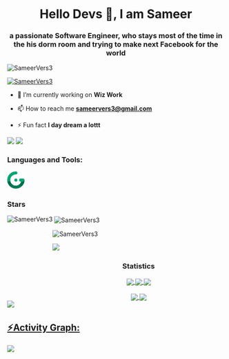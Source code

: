 <h1 align="center">Hello Devs 👀, I am Sameer</h1>
<h3 align="center">a passionate Software Engineer, who stays most of the time in the his dorm room and trying to make next Facebook for the world</h3>
<p align="left"> <img src="https://komarev.com/ghpvc/?username=SameerVers3&label=Profile%20views&color=0e75b6&style=flat" alt="SameerVers3" /> </p>

<p align="left"> <a href="https://github.com/ryo-ma/github-profile-trophy"><img src="https://github-profile-trophy.vercel.app/?username=SameerVers3&theme=onestar" alt="SameerVers3" /></a> </p>

- 🔭 I’m currently working on **Wiz Work**

- 📫 How to reach me **sameervers3@gmail.com**
- ⚡ Fun fact **I day dream a lottt**

<div> <a href="https://github.com/SameerVers3" target="_blank"><img src="https://img.shields.io/badge/GitHub-100000?style=for-the-badge&logo=github&logoColor=white" target="_blank"></a>
<a href = "mailto:sameervers3@gmail.com"><img src="https://img.shields.io/badge/-Gmail-%23333?style=for-the-badge&logo=gmail&logoColor=white" target="_blank"></a>
</div><h3 align="left">Languages and Tools:</h3>
<p align="left">
<img src="https://raw.githubusercontent.com/teamedwardforever/Readme-Generator/71f25dd8b98329b168142a6b782a107b75eab178/svg/Skills/Static/gridsome-icon.svg" alt="Gridsome" width="40" height="40"/>
</p>

<h3 align="left">Stars</h3>
<img align="left" height="180em" src="https://github-readme-stats.vercel.app/api/top-langs/?username=SameerVers3&layout=compact&theme=tokyonight" alt=SameerVers3 />

<p>&nbsp;<img align="center" height="180em" src="https://github-readme-stats.vercel.app/api?username=SameerVers3&show_icons=true&locale=en&theme=tokyonight" alt="SameerVers3" /></p>

<p><img align="center" height="180em" src="https://github-readme-streak-stats.herokuapp.com/?user=SameerVers3&theme=tokyonight" alt="SameerVers3" /></p>

<img src="https://user-images.githubusercontent.com/73097560/115834477-dbab4500-a447-11eb-908a-139a6edaec5c.gif"><h3 align="center">Statistics</h3>
<div align="center">
<a href="https://github.com/SameerVers3">
<img align="center" src="http://github-profile-summary-cards.vercel.app/api/cards/stats?username=SameerVers3&theme=aura" height="180em" />
<img align="center" src="http://github-profile-summary-cards.vercel.app/api/cards/most-commit-language?username=SameerVers3&theme=aura" height="180em" />
<img align="center" src="http://github-profile-summary-cards.vercel.app/api/cards/repos-per-language?username=SameerVers3&theme=2077" height="180em" />
  <br/>
  <br/>
<img align="center" src="http://github-profile-summary-cards.vercel.app/api/cards/productive-time?username=SameerVers3&theme=tokyonight" height="180em" />
<img align="center" src="http://github-profile-summary-cards.vercel.app/api/cards/profile-details?username=SameerVers3&theme=tokyonight" height="180em" />
</div>
<img src="https://user-images.githubusercontent.com/73097560/115834477-dbab4500-a447-11eb-908a-139a6edaec5c.gif"><h2 align="left">⚡Activity Graph:</h2>
<img align="center" height="200em" src="https://github-readme-activity-graph.vercel.app/graph?username=SameerVers3&theme=github-dark"/>

